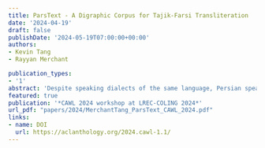 ```yaml
---
title: ParsText - A Digraphic Corpus for Tajik-Farsi Transliteration
date: '2024-04-19'
draft: false
publishDate: '2024-05-19T07:00:00+00:00'
authors:
- Kevin Tang
- Rayyan Merchant

publication_types:
- '1'
abstract: 'Despite speaking dialects of the same language, Persian speakers from Tajikistan cannot read Persian texts from Iran and Afghanistan. This is due to the fact that Tajik Persian is written in the Tajik-Cyrillic script, while Iranian and Afghan Persian are written in the Perso-Arabic script. As the formal registers of these dialects all maintain high levels of mutual intelligibility with each other, machine transliteration has been proposed as a more practical and appropriate solution than machine translation. Unfortunately, Persian texts written in both scripts are much more common in print in Tajikistan than online. This paper introduces a novel corpus meant to remedy that gap: ParsText. ParsText contains 2,813 Persian sentences written in both Tajik-Cyrillic and Perso-Arabic manually collected from blog pages and news articles online. This paper presents the need for such a corpus, previous and related work, data collection and alignment procedures, corpus statistics, and discusses directions for future work.'
featured: true
publication: '*CAWL 2024 workshop at LREC-COLING 2024*'
url_pdf: "papers/2024/MerchantTang_ParsText_CAWL_2024.pdf"
links:
- name: DOI
  url: https://aclanthology.org/2024.cawl-1.1/
---
```

